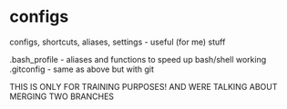 configs
=======

configs, shortcuts, aliases, settings - useful (for me) stuff

.bash_profile - aliases and functions to speed up bash/shell working
.gitconfig - same as above but with git

THIS IS ONLY FOR TRAINING PURPOSES! 
AND WERE TALKING ABOUT MERGING TWO BRANCHES
